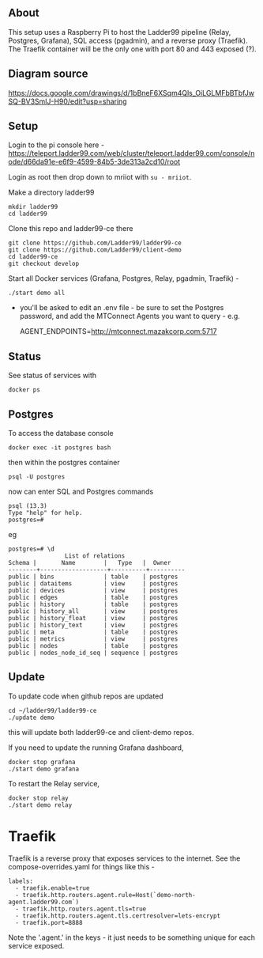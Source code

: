 ## About

This setup uses a Raspberry Pi to host the Ladder99 pipeline (Relay, Postgres, Grafana), SQL access (pgadmin), and a reverse proxy (Traefik). The Traefik container will be the only one with port 80 and 443 exposed (?).

## Diagram source

https://docs.google.com/drawings/d/1bBneF6XSqm4Qls_OiLGLMFbBTbfJwSQ-BV3SmlJ-H90/edit?usp=sharing

## Setup

Login to the pi console here - https://teleport.ladder99.com/web/cluster/teleport.ladder99.com/console/node/d66da91e-e6f9-4599-84b5-3de313a2cd10/root

Login as root then drop down to mriiot with `su - mriiot`.

Make a directory ladder99

    mkdir ladder99
    cd ladder99

Clone this repo and ladder99-ce there

    git clone https://github.com/Ladder99/ladder99-ce
    git clone https://github.com/Ladder99/client-demo
    cd ladder99-ce
    git checkout develop

Start all Docker services (Grafana, Postgres, Relay, pgadmin, Traefik) -

    ./start demo all

- you'll be asked to edit an .env file - be sure to set the Postgres password, 
and add the MTConnect Agents you want to query - e.g. 

    AGENT_ENDPOINTS=http://mtconnect.mazakcorp.com:5717


## Status

See status of services with

    docker ps

## Postgres

To access the database console

    docker exec -it postgres bash

then within the postgres container

    psql -U postgres

now can enter SQL and Postgres commands

    psql (13.3)
    Type "help" for help.
    postgres=#

eg

    postgres=# \d
                    List of relations
    Schema |       Name        |   Type   |  Owner
    --------+-------------------+----------+----------
    public | bins              | table    | postgres
    public | dataitems         | view     | postgres
    public | devices           | view     | postgres
    public | edges             | table    | postgres
    public | history           | table    | postgres
    public | history_all       | view     | postgres
    public | history_float     | view     | postgres
    public | history_text      | view     | postgres
    public | meta              | table    | postgres
    public | metrics           | view     | postgres
    public | nodes             | table    | postgres
    public | nodes_node_id_seq | sequence | postgres

## Update

To update code when github repos are updated

    cd ~/ladder99/ladder99-ce
    ./update demo

this will update both ladder99-ce and client-demo repos.

If you need to update the running Grafana dashboard,

    docker stop grafana
    ./start demo grafana

To restart the Relay service,

    docker stop relay
    ./start demo relay

# Traefik

Traefik is a reverse proxy that exposes services to the internet. See the compose-overrides.yaml for things like this - 

    labels:
      - traefik.enable=true
      - traefik.http.routers.agent.rule=Host(`demo-north-agent.ladder99.com`)
      - traefik.http.routers.agent.tls=true
      - traefik.http.routers.agent.tls.certresolver=lets-encrypt
      - traefik.port=8888

Note the '.agent.' in the keys - it just needs to be something unique for each service exposed.


